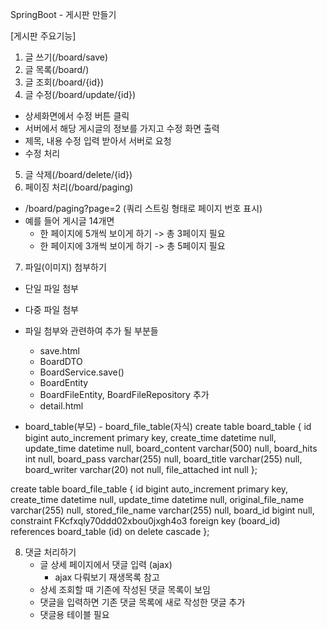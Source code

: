 SpringBoot - 게시판 만들기

[게시판 주요기능]

1. 글 쓰기(/board/save)
2. 글 목록(/board/)
3. 글 조회(/board/{id})
4. 글 수정(/board/update/{id})
  - 상세화면에서 수정 버튼 클릭
  - 서버에서 해당 게시글의 정보를 가지고 수정 화면 출력
  - 제목, 내용 수정 입력 받아서 서버로 요청
  - 수정 처리
5. 글 삭제(/board/delete/{id})
6. 페이징 처리(/board/paging)
 - /board/paging?page=2 (쿼리 스트링 형태로 페이지 번호 표시)
 - 예를 들어 게시글 14개면
   - 한 페이지에 5개씩 보이게 하기 -> 총 3페이지 필요
   - 한 페이지에 3개씩 보이게 하기 -> 총 5페이지 필요
 7. 파일(이미지) 첨부하기
 - 단일 파일 첨부
 - 다중 파일 첨부
 - 파일 첨부와 관련하여 추가 될 부분들
   - save.html
   - BoardDTO
   - BoardService.save()
   - BoardEntity
   - BoardFileEntity, BoardFileRepository 추가
   - detail.html

- board_table(부모) - board_file_table(자식)
create table board_table
{
id             bigint auto_increment primary key,
create_time    datetime     null,
update_time    datetime     null,
board_content  varchar(500) null,
board_hits     int          null,
board_pass     varchar(255) null,
board_title    varchar(255) null,
board_writer   varchar(20)  not null,
file_attached  int          null
};

create table board_file_table
{
id                 bigint auto_increment primary key,
create_time        datetime     null,
update_time        datetime     null,
original_file_name varchar(255) null,
stored_file_name   varchar(255) null,
board_id           bigint       null,
constraint FKcfxqly70ddd02xbou0jxgh4o3
   foreign key (board_id) references board_table (id) on delete cascade
};

8. 댓글 처리하기
   - 글 상세 페이지에서 댓글 입력 (ajax)
      - ajax 다뤄보기 재생목록 참고
   - 상세 조회할 때 기존에 작성된 댓글 목록이 보임
   - 댓글을 입력하면 기존 댓글 목록에 새로 작성한 댓글 추가
   - 댓글용 테이블 필요
